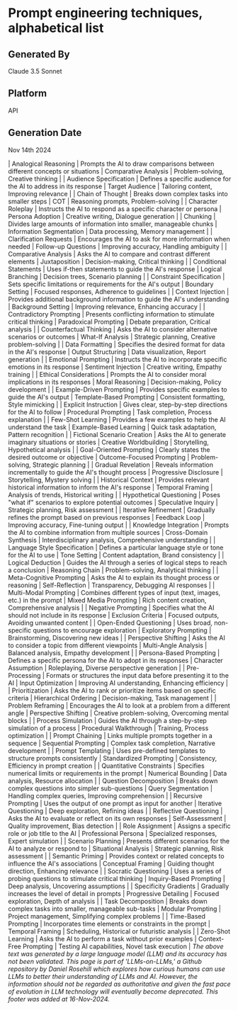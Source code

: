 # Prompt engineering techniques, alphabetical list

## Generated By

Claude 3.5 Sonnet

## Platform

API

## Generation Date

Nov 14th 2024

| Analogical Reasoning | Prompts the AI to draw comparisons between different concepts or situations | Comparative Analysis | Problem-solving, Creative thinking |
| Audience Specification | Defines a specific audience for the AI to address in its response | Target Audience | Tailoring content, Improving relevance |
| Chain of Thought | Breaks down complex tasks into smaller steps | COT | Reasoning prompts, Problem-solving |
| Character Roleplay | Instructs the AI to respond as a specific character or persona | Persona Adoption | Creative writing, Dialogue generation |
| Chunking | Divides large amounts of information into smaller, manageable chunks | Information Segmentation | Data processing, Memory management |
| Clarification Requests | Encourages the AI to ask for more information when needed | Follow-up Questions | Improving accuracy, Handling ambiguity |
| Comparative Analysis | Asks the AI to compare and contrast different elements | Juxtaposition | Decision-making, Critical thinking |
| Conditional Statements | Uses if-then statements to guide the AI's response | Logical Branching | Decision trees, Scenario planning |
| Constraint Specification | Sets specific limitations or requirements for the AI's output | Boundary Setting | Focused responses, Adherence to guidelines |
| Context Injection | Provides additional background information to guide the AI's understanding | Background Setting | Improving relevance, Enhancing accuracy |
| Contradictory Prompting | Presents conflicting information to stimulate critical thinking | Paradoxical Prompting | Debate preparation, Critical analysis |
| Counterfactual Thinking | Asks the AI to consider alternative scenarios or outcomes | What-If Analysis | Strategic planning, Creative problem-solving |
| Data Formatting | Specifies the desired format for data in the AI's response | Output Structuring | Data visualization, Report generation |
| Emotional Prompting | Instructs the AI to incorporate specific emotions in its response | Sentiment Injection | Creative writing, Empathy training |
| Ethical Considerations | Prompts the AI to consider moral implications in its responses | Moral Reasoning | Decision-making, Policy development |
| Example-Driven Prompting | Provides specific examples to guide the AI's output | Template-Based Prompting | Consistent formatting, Style mimicking |
| Explicit Instruction | Gives clear, step-by-step directions for the AI to follow | Procedural Prompting | Task completion, Process explanation |
| Few-Shot Learning | Provides a few examples to help the AI understand the task | Example-Based Learning | Quick task adaptation, Pattern recognition |
| Fictional Scenario Creation | Asks the AI to generate imaginary situations or stories | Creative Worldbuilding | Storytelling, Hypothetical analysis |
| Goal-Oriented Prompting | Clearly states the desired outcome or objective | Outcome-Focused Prompting | Problem-solving, Strategic planning |
| Gradual Revelation | Reveals information incrementally to guide the AI's thought process | Progressive Disclosure | Storytelling, Mystery solving |
| Historical Context | Provides relevant historical information to inform the AI's response | Temporal Framing | Analysis of trends, Historical writing |
| Hypothetical Questioning | Poses "what if" scenarios to explore potential outcomes | Speculative Inquiry | Strategic planning, Risk assessment |
| Iterative Refinement | Gradually refines the prompt based on previous responses | Feedback Loop | Improving accuracy, Fine-tuning output |
| Knowledge Integration | Prompts the AI to combine information from multiple sources | Cross-Domain Synthesis | Interdisciplinary analysis, Comprehensive understanding |
| Language Style Specification | Defines a particular language style or tone for the AI to use | Tone Setting | Content adaptation, Brand consistency |
| Logical Deduction | Guides the AI through a series of logical steps to reach a conclusion | Reasoning Chain | Problem-solving, Analytical thinking |
| Meta-Cognitive Prompting | Asks the AI to explain its thought process or reasoning | Self-Reflection | Transparency, Debugging AI responses |
| Multi-Modal Prompting | Combines different types of input (text, images, etc.) in the prompt | Mixed Media Prompting | Rich content creation, Comprehensive analysis |
| Negative Prompting | Specifies what the AI should not include in its response | Exclusion Criteria | Focused outputs, Avoiding unwanted content |
| Open-Ended Questioning | Uses broad, non-specific questions to encourage exploration | Exploratory Prompting | Brainstorming, Discovering new ideas |
| Perspective Shifting | Asks the AI to consider a topic from different viewpoints | Multi-Angle Analysis | Balanced analysis, Empathy development |
| Persona-Based Prompting | Defines a specific persona for the AI to adopt in its responses | Character Assumption | Roleplaying, Diverse perspective generation |
| Pre-Processing | Formats or structures the input data before presenting it to the AI | Input Optimization | Improving AI understanding, Enhancing efficiency |
| Prioritization | Asks the AI to rank or prioritize items based on specific criteria | Hierarchical Ordering | Decision-making, Task management |
| Problem Reframing | Encourages the AI to look at a problem from a different angle | Perspective Shifting | Creative problem-solving, Overcoming mental blocks |
| Process Simulation | Guides the AI through a step-by-step simulation of a process | Procedural Walkthrough | Training, Process optimization |
| Prompt Chaining | Links multiple prompts together in a sequence | Sequential Prompting | Complex task completion, Narrative development |
| Prompt Templating | Uses pre-defined templates to structure prompts consistently | Standardized Prompting | Consistency, Efficiency in prompt creation |
| Quantitative Constraints | Specifies numerical limits or requirements in the prompt | Numerical Bounding | Data analysis, Resource allocation |
| Question Decomposition | Breaks down complex questions into simpler sub-questions | Query Segmentation | Handling complex queries, Improving comprehension |
| Recursive Prompting | Uses the output of one prompt as input for another | Iterative Questioning | Deep exploration, Refining ideas |
| Reflective Questioning | Asks the AI to evaluate or reflect on its own responses | Self-Assessment | Quality improvement, Bias detection |
| Role Assignment | Assigns a specific role or job title to the AI | Professional Persona | Specialized responses, Expert simulation |
| Scenario Planning | Presents different scenarios for the AI to analyze or respond to | Situational Analysis | Strategic planning, Risk assessment |
| Semantic Priming | Provides context or related concepts to influence the AI's associations | Conceptual Framing | Guiding thought direction, Enhancing relevance |
| Socratic Questioning | Uses a series of probing questions to stimulate critical thinking | Inquiry-Based Prompting | Deep analysis, Uncovering assumptions |
| Specificity Gradients | Gradually increases the level of detail in prompts | Progressive Detailing | Focused exploration, Depth of analysis |
| Task Decomposition | Breaks down complex tasks into smaller, manageable sub-tasks | Modular Prompting | Project management, Simplifying complex problems |
| Time-Based Prompting | Incorporates time elements or constraints in the prompt | Temporal Framing | Scheduling, Historical or futuristic analysis |
| Zero-Shot Learning | Asks the AI to perform a task without prior examples | Context-Free Prompting | Testing AI capabilities, Novel task execution |
*The above text was generated by a large language model (LLM) and its accuracy has not been validated. This page is part of 'LLMs-on-LLMs,' a Github repository by Daniel Rosehill which explores how curious humans can use LLMs to better their understanding of LLMs and AI. However, the information should not be regarded as authoritative and given the fast pace of evolution in LLM technology will eventually become deprecated. This footer was added at 16-Nov-2024.*


